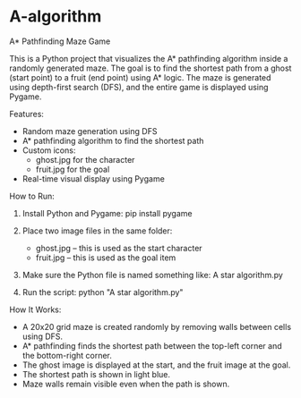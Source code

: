 # A-algorithm
A* Pathfinding Maze Game

This is a Python project that visualizes the A* pathfinding algorithm inside a randomly generated maze. The goal is to find the shortest path from a ghost (start point) to a fruit (end point) using A* logic. The maze is generated using depth-first search (DFS), and the entire game is displayed using Pygame.


Features:
- Random maze generation using DFS
- A* pathfinding algorithm to find the shortest path
- Custom icons:
  - ghost.jpg for the character
  - fruit.jpg for the goal
- Real-time visual display using Pygame


How to Run:

1. Install Python and Pygame:
   pip install pygame

2. Place two image files in the same folder:
   - ghost.jpg – this is used as the start character
   - fruit.jpg – this is used as the goal item

3. Make sure the Python file is named something like:
   A star algorithm.py

4. Run the script:
   python "A star algorithm.py"


How It Works:

- A 20x20 grid maze is created randomly by removing walls between cells using DFS.
- A* pathfinding finds the shortest path between the top-left corner and the bottom-right corner.
- The ghost image is displayed at the start, and the fruit image at the goal.
- The shortest path is shown in light blue.
- Maze walls remain visible even when the path is shown.

